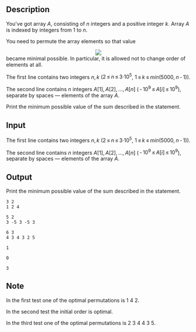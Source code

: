 ## Description

<div><p>You've got array <span class="tex-span"><i>A</i></span>, consisting of <span class="tex-span"><i>n</i></span> integers and a positive integer <span class="tex-span"><i>k</i></span>. Array <span class="tex-span"><i>A</i></span> is indexed by integers from <span class="tex-span">1</span> to <span class="tex-span"><i>n</i></span>.</p><p>You need to permute the array elements so that value </p><center class="tex-equation"><img align="middle" class="tex-formula" src="file://ffD1g6A5.png" style="max-width: 100.0%;max-height: 100.0%;"></center> became minimal possible. In particular, it is allowed not to change order of elements at all.</div><div class="input-specification"><p>The first line contains two integers <span class="tex-span"><i>n</i>, <i>k</i></span> (<span class="tex-span">2 ≤ <i>n</i> ≤ 3·10<sup class="upper-index">5</sup></span>, <span class="tex-span">1 ≤ <i>k</i> ≤ <i>min</i>(5000, <i>n</i> - 1)</span>). </p><p>The second line contains <span class="tex-span"><i>n</i></span> integers <span class="tex-span"><i>A</i>[1], <i>A</i>[2], ..., <i>A</i>[<i>n</i>]</span> (<span class="tex-span"> - 10<sup class="upper-index">9</sup> ≤ <i>A</i>[<i>i</i>] ≤ 10<sup class="upper-index">9</sup></span>), separate by spaces — elements of the array <span class="tex-span"><i>A</i></span>.</p></div><div class="output-specification"><p>Print the minimum possible value of the sum described in the statement.</p></div>

## Input

<p>The first line contains two integers <span class="tex-span"><i>n</i>, <i>k</i></span> (<span class="tex-span">2 ≤ <i>n</i> ≤ 3·10<sup class="upper-index">5</sup></span>, <span class="tex-span">1 ≤ <i>k</i> ≤ <i>min</i>(5000, <i>n</i> - 1)</span>). </p><p>The second line contains <span class="tex-span"><i>n</i></span> integers <span class="tex-span"><i>A</i>[1], <i>A</i>[2], ..., <i>A</i>[<i>n</i>]</span> (<span class="tex-span"> - 10<sup class="upper-index">9</sup> ≤ <i>A</i>[<i>i</i>] ≤ 10<sup class="upper-index">9</sup></span>), separate by spaces — elements of the array <span class="tex-span"><i>A</i></span>.</p>

## Output

<p>Print the minimum possible value of the sum described in the statement.</p>





```input1
3 2
1 2 4

```




```input2
5 2
3 -5 3 -5 3

```




```input3
6 3
4 3 4 3 2 5

```




```output1
1

```




```output2
0

```




```output3
3

```



## Note

<p>In the first test one of the optimal permutations is <span class="tex-span">1&nbsp;4&nbsp;2</span>. </p><p>In the second test the initial order is optimal. </p><p>In the third test one of the optimal permutations is <span class="tex-span">2&nbsp;3&nbsp;4&nbsp;4&nbsp;3&nbsp;5</span>.</p>
